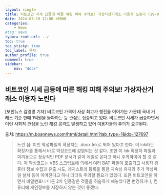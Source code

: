 ```yaml
---
layout: single
title: 비트코인 시세 급등에 따른 해킹 피해 주의보! 가상자산거래소 이용자 노린다 (19-03 37주차)
date: 2024-03-19 12:00 +0900
categories: 
    - News
#tag: News
typora-root-url: ../
toc: true
toc_sticky: true
toc_label: 목차
author_profile: true
comment: true
sidebar:
    nav: "docs"
---
```




## **비트코인 시세 급등에 따른 해킹 피해 주의보! 가상자산거래소 이용자 노린다**

[보안뉴스 김영명 기자] 비트코인 가격이 사상 최고가 행진을 이어가는 가운데 국내 거래소 기준 한때 1억원을 돌파하는 등 관심도 집중되고 있다. 비트코인 시세가 급증하면서 이런 사회적 관심을 노린 해킹 공격도 발생하고 있어 이용자들의 주의가 요구된다.



출처: https://m.boannews.com/html/detail.html?tab_type=1&idx=127697



> 느낀 점:  이번 악성파일의 확장자는 .docx.lnk로 되어 있다고 한다. 이 lnk라는 확장자를 통해서 바로 악성코드에 감염되는 것 같다. 또한 이 lnk 확장자 파일과 미끼용으로 정상적인 PDF 문서가 같이 메일로 온다고 하니 주의하여야 할 것 같다. 이 악성코드는 VBS 스크립트에 의해서 여러 BAT 파일이 호출되고 사용자 컴퓨터 정보 수집과 유출 시도, 레지스트리 등록을 통한 지속성 유지와 추가 악성파일 설치 등이 이어진다고 하니 더더욱 주의할 필요가 있겠다. 또한 비트코인을 하면서 비밀번호나 다른 2차 인증같은 것들을 허술하게 해놓았다면 변경하거나, 컴퓨터에 개인정보를 저장하지 않는 것이 좋겠다.

